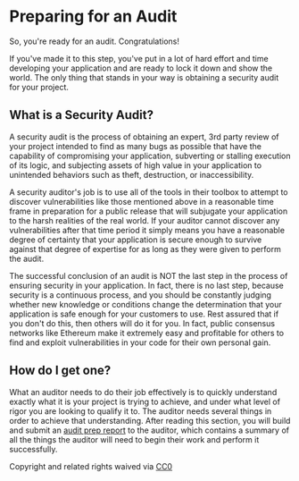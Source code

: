 # Preparing for an Audit

So, you're ready for an audit. Congratulations!

If you've made it to this step, you've put in a lot of hard effort and time developing your application and are ready to lock it down and show the world. The only thing that stands in your way is obtaining a security audit for your project.

## What is a Security Audit?

A security audit is the process of obtaining an expert, 3rd party review of your project intended to find as many bugs as possible that have the capability of compromising your application, subverting or stalling execution of its logic, and subjecting assets of high value in your application to unintended behaviors such as theft, destruction, or inaccessibility.

A security auditor's job is to use all of the tools in their toolbox to attempt to discover vulnerabilities like those mentioned above in a reasonable time frame in preparation for a public release that will subjugate your application to the harsh realities of the real world. If your auditor cannot discover any vulnerabilities after that time period it simply means you have a reasonable degree of certainty that your application is secure enough to survive against that degree of expertise for as long as they were given to perform the audit.

The successful conclusion of an audit is NOT the last step in the process of ensuring security in your application. In fact, there is no last step, because security is a continuous process, and you should be constantly judging whether new knowledge or conditions change the determination that your application is safe enough for your customers to use. Rest assured that if you don't do this, then others will do it for you. In fact, public consensus networks like Ethereum make it extremely easy and profitable for others to find and exploit vulnerabilities in your code for their own personal gain.

## How do I get one?

What an auditor needs to do their job effectively is to quickly understand exactly what it is your project is trying to achieve, and under what level of rigor you are looking to qualify it to. The auditor needs several things in order to achieve that understanding. After reading this section, you will build and submit an [audit prep report](audit-prep-report.md) to the auditor, which contains a summary of all the things the auditor will need to begin their work and perform it successfully.

 Copyright and related rights waived via [CC0](https://creativecommons.org/publicdomain/zero/1.0/)

